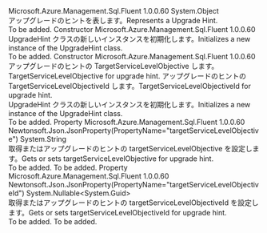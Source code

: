 <Type Name="UpgradeHint" FullName="Microsoft.Azure.Management.Sql.Fluent.Models.UpgradeHint">
  <TypeSignature Language="C#" Value="public class UpgradeHint" />
  <TypeSignature Language="ILAsm" Value=".class public auto ansi beforefieldinit UpgradeHint extends System.Object" />
  <TypeSignature Language="DocId" Value="T:Microsoft.Azure.Management.Sql.Fluent.Models.UpgradeHint" />
  <TypeSignature Language="VB.NET" Value="Public Class UpgradeHint" />
  <TypeSignature Language="F#" Value="type UpgradeHint = class" />
  <AssemblyInfo>
    <AssemblyName>Microsoft.Azure.Management.Sql.Fluent</AssemblyName>
    <AssemblyVersion>1.0.0.60</AssemblyVersion>
  </AssemblyInfo>
  <Base>
    <BaseTypeName>System.Object</BaseTypeName>
  </Base>
  <Interfaces />
  <Docs>
    <summary>
            <span data-ttu-id="84e89-101">アップグレードのヒントを表します。</span><span class="sxs-lookup"><span data-stu-id="84e89-101">Represents a Upgrade Hint.</span></span>
            </summary>
    <remarks>To be added.</remarks>
  </Docs>
  <Members>
    <Member MemberName=".ctor">
      <MemberSignature Language="C#" Value="public UpgradeHint ();" />
      <MemberSignature Language="ILAsm" Value=".method public hidebysig specialname rtspecialname instance void .ctor() cil managed" />
      <MemberSignature Language="DocId" Value="M:Microsoft.Azure.Management.Sql.Fluent.Models.UpgradeHint.#ctor" />
      <MemberSignature Language="VB.NET" Value="Public Sub New ()" />
      <MemberType>Constructor</MemberType>
      <AssemblyInfo>
        <AssemblyName>Microsoft.Azure.Management.Sql.Fluent</AssemblyName>
        <AssemblyVersion>1.0.0.60</AssemblyVersion>
      </AssemblyInfo>
      <Parameters />
      <Docs>
        <summary>
            <span data-ttu-id="84e89-102">UpgradeHint クラスの新しいインスタンスを初期化します。</span><span class="sxs-lookup"><span data-stu-id="84e89-102">Initializes a new instance of the UpgradeHint class.</span></span>
            </summary>
        <remarks>To be added.</remarks>
      </Docs>
    </Member>
    <Member MemberName=".ctor">
      <MemberSignature Language="C#" Value="public UpgradeHint (string targetServiceLevelObjective = null, Nullable&lt;Guid&gt; targetServiceLevelObjectiveId = null);" />
      <MemberSignature Language="ILAsm" Value=".method public hidebysig specialname rtspecialname instance void .ctor(string targetServiceLevelObjective, valuetype System.Nullable`1&lt;valuetype System.Guid&gt; targetServiceLevelObjectiveId) cil managed" />
      <MemberSignature Language="DocId" Value="M:Microsoft.Azure.Management.Sql.Fluent.Models.UpgradeHint.#ctor(System.String,System.Nullable{System.Guid})" />
      <MemberSignature Language="VB.NET" Value="Public Sub New (Optional targetServiceLevelObjective As String = null, Optional targetServiceLevelObjectiveId As Nullable(Of Guid) = null)" />
      <MemberSignature Language="F#" Value="new Microsoft.Azure.Management.Sql.Fluent.Models.UpgradeHint : string * Nullable&lt;Guid&gt; -&gt; Microsoft.Azure.Management.Sql.Fluent.Models.UpgradeHint" Usage="new Microsoft.Azure.Management.Sql.Fluent.Models.UpgradeHint (targetServiceLevelObjective, targetServiceLevelObjectiveId)" />
      <MemberType>Constructor</MemberType>
      <AssemblyInfo>
        <AssemblyName>Microsoft.Azure.Management.Sql.Fluent</AssemblyName>
        <AssemblyVersion>1.0.0.60</AssemblyVersion>
      </AssemblyInfo>
      <Parameters>
        <Parameter Name="targetServiceLevelObjective" Type="System.String" />
        <Parameter Name="targetServiceLevelObjectiveId" Type="System.Nullable&lt;System.Guid&gt;" />
      </Parameters>
      <Docs>
        <param name="targetServiceLevelObjective"><span data-ttu-id="84e89-103">アップグレードのヒントの TargetServiceLevelObjective します。</span><span class="sxs-lookup"><span data-stu-id="84e89-103">TargetServiceLevelObjective for upgrade hint.</span></span></param>
        <param name="targetServiceLevelObjectiveId"><span data-ttu-id="84e89-104">アップグレードのヒントの TargetServiceLevelObjectiveId します。</span><span class="sxs-lookup"><span data-stu-id="84e89-104">TargetServiceLevelObjectiveId for upgrade hint.</span></span></param>
        <summary>
            <span data-ttu-id="84e89-105">UpgradeHint クラスの新しいインスタンスを初期化します。</span><span class="sxs-lookup"><span data-stu-id="84e89-105">Initializes a new instance of the UpgradeHint class.</span></span>
            </summary>
        <remarks>To be added.</remarks>
      </Docs>
    </Member>
    <Member MemberName="TargetServiceLevelObjective">
      <MemberSignature Language="C#" Value="public string TargetServiceLevelObjective { get; set; }" />
      <MemberSignature Language="ILAsm" Value=".property instance string TargetServiceLevelObjective" />
      <MemberSignature Language="DocId" Value="P:Microsoft.Azure.Management.Sql.Fluent.Models.UpgradeHint.TargetServiceLevelObjective" />
      <MemberSignature Language="VB.NET" Value="Public Property TargetServiceLevelObjective As String" />
      <MemberSignature Language="F#" Value="member this.TargetServiceLevelObjective : string with get, set" Usage="Microsoft.Azure.Management.Sql.Fluent.Models.UpgradeHint.TargetServiceLevelObjective" />
      <MemberType>Property</MemberType>
      <AssemblyInfo>
        <AssemblyName>Microsoft.Azure.Management.Sql.Fluent</AssemblyName>
        <AssemblyVersion>1.0.0.60</AssemblyVersion>
      </AssemblyInfo>
      <Attributes>
        <Attribute>
          <AttributeName>Newtonsoft.Json.JsonProperty(PropertyName="targetServiceLevelObjective")</AttributeName>
        </Attribute>
      </Attributes>
      <ReturnValue>
        <ReturnType>System.String</ReturnType>
      </ReturnValue>
      <Docs>
        <summary>
            <span data-ttu-id="84e89-106">取得またはアップグレードのヒントの targetServiceLevelObjective を設定します。</span><span class="sxs-lookup"><span data-stu-id="84e89-106">Gets or sets targetServiceLevelObjective for upgrade hint.</span></span>
            </summary>
        <value>To be added.</value>
        <remarks>To be added.</remarks>
      </Docs>
    </Member>
    <Member MemberName="TargetServiceLevelObjectiveId">
      <MemberSignature Language="C#" Value="public Nullable&lt;Guid&gt; TargetServiceLevelObjectiveId { get; set; }" />
      <MemberSignature Language="ILAsm" Value=".property instance valuetype System.Nullable`1&lt;valuetype System.Guid&gt; TargetServiceLevelObjectiveId" />
      <MemberSignature Language="DocId" Value="P:Microsoft.Azure.Management.Sql.Fluent.Models.UpgradeHint.TargetServiceLevelObjectiveId" />
      <MemberSignature Language="VB.NET" Value="Public Property TargetServiceLevelObjectiveId As Nullable(Of Guid)" />
      <MemberSignature Language="F#" Value="member this.TargetServiceLevelObjectiveId : Nullable&lt;Guid&gt; with get, set" Usage="Microsoft.Azure.Management.Sql.Fluent.Models.UpgradeHint.TargetServiceLevelObjectiveId" />
      <MemberType>Property</MemberType>
      <AssemblyInfo>
        <AssemblyName>Microsoft.Azure.Management.Sql.Fluent</AssemblyName>
        <AssemblyVersion>1.0.0.60</AssemblyVersion>
      </AssemblyInfo>
      <Attributes>
        <Attribute>
          <AttributeName>Newtonsoft.Json.JsonProperty(PropertyName="targetServiceLevelObjectiveId")</AttributeName>
        </Attribute>
      </Attributes>
      <ReturnValue>
        <ReturnType>System.Nullable&lt;System.Guid&gt;</ReturnType>
      </ReturnValue>
      <Docs>
        <summary>
            <span data-ttu-id="84e89-107">取得またはアップグレードのヒントの targetServiceLevelObjectiveId を設定します。</span><span class="sxs-lookup"><span data-stu-id="84e89-107">Gets or sets targetServiceLevelObjectiveId for upgrade hint.</span></span>
            </summary>
        <value>To be added.</value>
        <remarks>To be added.</remarks>
      </Docs>
    </Member>
  </Members>
</Type>
